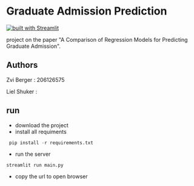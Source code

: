 # Graduate Admission Prediction
[![built with Streamlit](https://img.shields.io/badge/built%20with%20-Streamlit-brightgreen)](https://www.streamlit.io/)


project on the paper "A Comparison of Regression Models for Predicting Graduate Admission".

## Authors
Zvi Berger : 206126575

Liel Shuker : 

## run
- download the project
- install all requiments
```python
 pip install -r requirements.txt
```
- run the server
 ```'python
 streamlit run main.py
```
- copy the url to open browser
